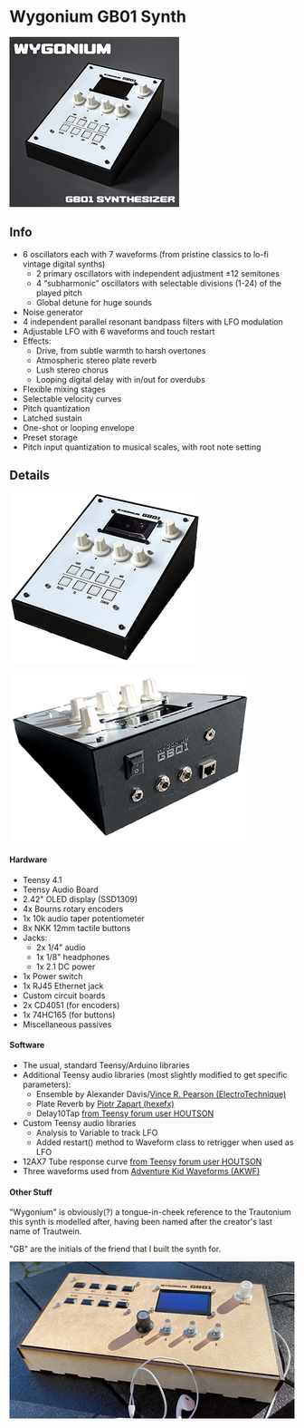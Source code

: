 # Wygonium GB01 Synth

![A picture of the Wygonium GB01 Synthesizer. It is a wedge-shaped device that is mostly black with a white front panel. It has a display screen and knobs.](/images/Wygonium_GB01_square.jpg)

## Info

- 6 oscillators each with 7 waveforms (from pristine classics to lo-fi vintage digital synths)
    - 2 primary oscillators with independent adjustment ±12 semitones 
    - 4 “subharmonic” oscillators with selectable divisions (1-24) of the played pitch
    - Global detune for huge sounds
- Noise generator
- 4 independent parallel resonant bandpass filters with LFO modulation
- Adjustable LFO with 6 waveforms and touch restart
- Effects:
    - Drive, from subtle warmth to harsh overtones
    - Atmospheric stereo plate reverb
    - Lush stereo chorus
    - Looping digital delay with in/out for overdubs
- Flexible mixing stages
- Selectable velocity curves
- Pitch quantization
- Latched sustain
- One-shot or looping envelope
- Preset storage
- Pitch input quantization to musical scales, with root note setting

## Details

![Another picture of the GB01, showing the front panel](/images/GB01_front.png)

![Another picture of the GB01, showing the rear panel](/images/GB01_back.png)

#### Hardware 

- Teensy 4.1
- Teensy Audio Board
- 2.42" OLED display (SSD1309)
- 4x Bourns rotary encoders
- 1x 10k audio taper potentiometer
- 8x NKK 12mm tactile buttons
- Jacks:
    - 2x 1/4" audio
    - 1x 1/8" headphones
    - 1x 2.1 DC power
- 1x Power switch
- 1x RJ45 Ethernet jack
- Custom circuit boards
- 2x CD4051 (for encoders)
- 1x 74HC165 (for buttons)
- Miscellaneous passives

#### Software

- The usual, standard Teensy/Arduino libraries
- Additional Teensy audio libraries (most slightly modified to get specific parameters):
    - Ensemble by Alexander Davis/[Vince R. Pearson (ElectroTechnique)](https://github.com/ElectroTechnique/TSynth-Teensy4.1) 
    - Plate Reverb by [Piotr Zapart (hexefx)](https://github.com/hexeguitar/hexefx_audiolib_F32)
    - Delay10Tap [from Teensy forum user HOUTSON](https://forum.pjrc.com/index.php?threads/can-i-modulate-the-delay-time.61513/post-265954)
- Custom Teensy audio libraries
    - Analysis to Variable to track LFO
    - Added restart() method to Waveform class to retrigger when used as LFO
- 12AX7 Tube response curve [from Teensy forum user HOUTSON](https://forum.pjrc.com/index.php?threads/teensy-based-multistage-distortion-modeling-pedal.44061/post-229555)
- Three waveforms used from [Adventure Kid Waveforms (AKWF)](https://github.com/KristofferKarlAxelEkstrand/AKWF-FREE)

#### Other Stuff

"Wygonium" is obviously(?) a tongue-in-cheek reference to the Trautonium this synth is modelled after, having been named after the creator's last name of Trautwein.

"GB" are the initials of the friend that I built the synth for.

![A pic of the very first version of the GB01](/images/GB01_alpha.png)